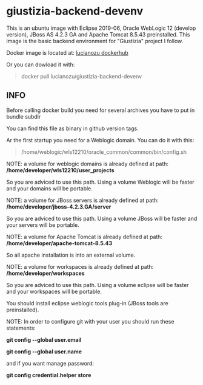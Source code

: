 # giustizia-backend-devenv 

This is an ubuntu image with Eclipse 2019-06, Oracle WebLogic 12 (develop version), JBoss AS 4.2.3 GA and Apache Tomcat 8.5.43 preinstalled.
This image is the basic backend environment for "Giustizia" project I follow.

Docker image is located at:
[lucianozu dockerhub](https://hub.docker.com/r/lucianozu/giustizia-backend-devenv/)

Or you can dowload it with:

> docker pull lucianozu/giustizia-backend-devenv

## INFO
Before calling docker build you need for several archives you have to put in bundle subdir

You can find this file as binary in github version tags.

Ar the first startup you need for a Weblogic domain. You can do it with this:

> /home/weblogic/wls12210/oracle_common/common/bin/config.sh 

NOTE: a volume for weblogic domains is already defined at path: **/home/developer/wls12210/user_projects**

So you are adviced to use this path. Using a volume Weblogic will be faster and your domains will be portable.


NOTE: a volume for JBoss servers is already defined at path: **/home/developer/jboss-4.2.3.GA/server**

So you are adviced to use this path. Using a volume JBoss will be faster and your servers will be portable.

NOTE: a volume for Apache Tomcat is already defined at path: **/home/developer/apache-tomcat-8.5.43**

So all apache installation is into an external volume.


NOTE: a volume for workspaces is already defined at path: **/home/developer/workspaces**

So you are adviced to use this path. Using a volume eclipse will be faster and your workspaces will be portable.

You should install eclipse weblogic tools plug-in (JBoss tools are preinstalled).

NOTE: In order to configure git with your user you should run these statements:

**git config --global user.email <your email>**

**git config --global user.name <your git account>**

and if you want manage password:

**git config credential.helper store**
